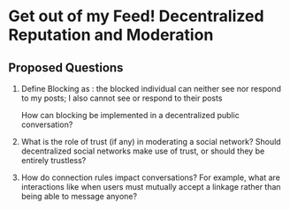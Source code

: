 # Get out of my Feed!  Decentralized Reputation and Moderation

## Proposed Questions

1)  Define Blocking as : the blocked individual can neither see nor respond to my posts; I also cannot see or respond to their posts

    How can blocking be implemented in a decentralized public conversation?

2)  What is the role of trust (if any) in moderating a social network? Should decentralized social networks make use of trust, or should they be entirely trustless?

3)  How do connection rules impact conversations? For example, what are interactions like when users must mutually accept a linkage rather than being able to message anyone?
